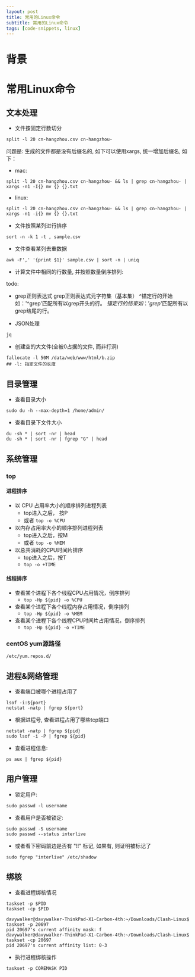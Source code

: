 ```yaml
---
layout: post 
title: 常用的Linux命令
subtitle: 常用的Linux命令
tags: [code-snippets, linux]
---
```


# 背景
# 常用Linux命令

## 文本处理
* 文件按固定行数切分

```shell
split -l 20 cn-hangzhou.csv cn-hangzhou-
```

问题是: 生成的文件都是没有后缀名的, 如下可以使用xargs, 统一增加后缀名, 如下：
- mac:

```shell
split -l 20 cn-hangzhou.csv cn-hangzhou- && ls | grep cn-hangzhou- | xargs -n1 -I{} mv {} {}.txt
```

- linux:

```shell
split -l 20 cn-hangzhou.csv cn-hangzhou- && ls | grep cn-hangzhou- | xargs -n1 -i{} mv {} {}.txt
```

* 文件按照某列进行排序

```shell
sort -n -k 1 -t , sample.csv
```

* 文件查看某列去重数据

```shell  
awk -F',' '{print $1}' sample.csv | sort -n | uniq
```

* 计算文件中相同的行数量, 并按照数量倒序排列:

todo: 

* grep正则表达式
  grep正则表达式元字符集（基本集）
  ^锚定行的开始 如：'^grep'匹配所有以grep开头的行。
  $锚定行的结束 如：'grep$'匹配所有以grep结尾的行。

* JSON处理

```shell
jq
```

* 创建空的大文件(全被0占据的文件, 而非打洞)

```shell
fallocate -l 50M /data/web/www/html/b.zip
## -l: 指定文件的长度
```

## 目录管理

* 查看目录大小

```shell
sudo du -h --max-depth=1 /home/admin/
```

* 查看目录下文件大小

```shell
du -sh * | sort -nr | head
du -sh * | sort -nr | fgrep "G" | head
```

## 系统管理
### top
#### 进程排序
- 以 CPU 占用率大小的顺序排列进程列表 
  - top进入之后， 按P 
  - 或者 `top -o %CPU`
- 以内存占用率大小的顺序排列进程列表
  - top进入之后，按M 
  - 或者 `top -o %MEM`
- 以总共消耗的CPU时间片排序
  - top进入之后，按T 
  - `top -o +TIME`

#### 线程排序
- 查看某个进程下各个线程CPU占用情况，倒序排列
  - `top -Hp ${pid} -o %CPU`
- 查看某个进程下各个线程内存占用情况，倒序排列
  - `top -Hp ${pid} -o %MEM`
- 查看某个进程下各个线程CPU时间片占用情况，倒序排列
  - `top -Hp ${pid} -o +TIME`

### centOS yum源路径

```shell
/etc/yum.repos.d/
```

## 进程&网络管理

* 查看端口被哪个进程占用了

```shell
lsof -i:${port}
netstat -natp | fgrep ${port}
```

* 根据进程号, 查看进程占用了哪些tcp端口

```shell
netstat -natp | fgrep ${pid}
sudo lsof -i -P | fgrep ${pid}
```

* 查看进程信息:

```shell
ps aux | fgrep ${pid}
```

## 用户管理
* 锁定用户:

```shell
sudo passwd -l username
```

* 查看用户是否被锁定:

```shell
sudo passwd -S username
sudo passwd --status interlive
```

- 或者看下密码前边是否有 "!!" 标记, 如果有, 则证明被标记了

```shell
sudo fgrep "interlive" /etc/shadow
```

## 绑核
- 查看进程绑核情况

```shell
taskset -p $PID
taskset -cp $PID
```
```shell
davywalker@davywalker-ThinkPad-X1-Carbon-4th:~/Downloads/Clash-Linux$ taskset -p 20697
pid 20697's current affinity mask: f
davywalker@davywalker-ThinkPad-X1-Carbon-4th:~/Downloads/Clash-Linux$ taskset -cp 20697
pid 20697's current affinity list: 0-3
```

- 执行进程绑核操作

```shell
taskset -p COREMASK PID
```